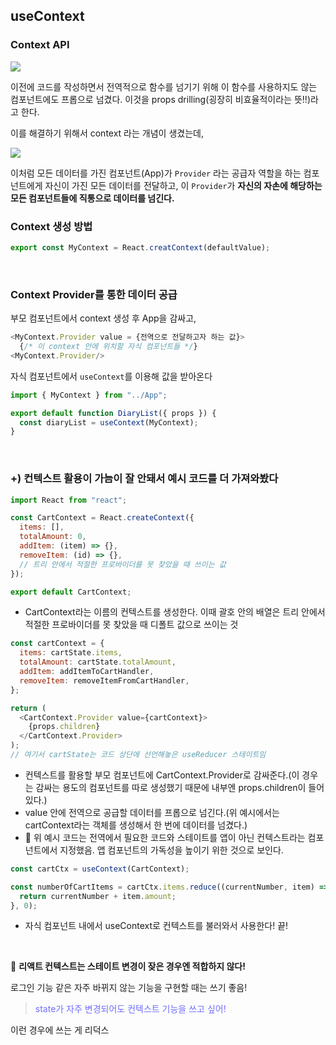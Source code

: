 ## useContext

### Context API

![](https://velog.velcdn.com/images/chaehe_3210/post/d05e75ac-40da-46e9-81a2-c333cc8e4f24/image.png)

이전에 코드를 작성하면서 전역적으로 함수를 넘기기 위해 이 함수를 사용하지도 않는 컴포넌트에도 프롭으로 넘겼다. 이것을 props drilling(굉장히 비효율적이라는 뜻!!)라고 한다.

이를 해결하기 위해서 context 라는 개념이 생겼는데,

![](https://velog.velcdn.com/images/chaehe_3210/post/6aa8a5e8-c2fb-4f84-80a1-9f9aecf7f4c0/image.png)

이처럼 모든 데이터를 가진 컴포넌트(App)가 `Provider` 라는 공급자 역할을 하는 컴포넌트에게 자신이 가진 모든 데이터를 전달하고, 이 `Provider`가 **자신의 자손에 해당하는 모든 컴포넌트들에 직통으로 데이터를 넘긴다.**

### Context 생성 방법

```js
export const MyContext = React.creatContext(defaultValue);
```

<br/>

### Context Provider를 통한 데이터 공급

부모 컴포넌트에서 context 생성 후 App을 감싸고,

```js
<MyContext.Provider value = {전역으로 전달하고자 하는 값}>
  {/* 이 context 안에 위치할 자식 컴포넌트들 */}
<MyContext.Provider/>
```

자식 컴포넌트에서 `useContext`를 이용해 값을 받아온다

```js
import { MyContext } from "../App";

export default function DiaryList({ props }) {
  const diaryList = useContext(MyContext);
}
```

<br/>

### +) 컨텍스트 활용이 가늠이 잘 안돼서 예시 코드를 더 가져와봤다

```js
import React from "react";

const CartContext = React.createContext({
  items: [],
  totalAmount: 0,
  addItem: (item) => {},
  removeItem: (id) => {},
  // 트리 안에서 적절한 프로바이더를 못 찾았을 때 쓰이는 값
});

export default CartContext;
```

- CartContext라는 이름의 컨텍스트를 생성한다. 이때 괄호 안의 배열은 트리 안에서 적절한 프로바이더를 못 찾았을 때 디폴트 값으로 쓰이는 것

```js
const cartContext = {
  items: cartState.items,
  totalAmount: cartState.totalAmount,
  addItem: addItemToCartHandler,
  removeItem: removeItemFromCartHandler,
};

return (
  <CartContext.Provider value={cartContext}>
    {props.children}
  </CartContext.Provider>
);
// 여기서 cartState는 코드 상단에 선언해놓은 useReducer 스테이트임
```

- 컨텍스트를 활용할 부모 컴포넌트에 CartContext.Provider로 감싸준다.(이 경우는 감싸는 용도의 컴포넌트를 따로 생성했기 때문에 내부엔 props.children이 들어있다.)
- value 안에 전역으로 공급할 데이터를 프롭으로 넘긴다.(위 예시에서는 cartContext라는 객체를 생성해서 한 번에 데이터를 넘겼다.)
- 🚨 위 예시 코드는 전역에서 필요한 코드와 스테이트를 앱이 아닌 컨텍스트라는 컴포넌트에서 지정했음. 앱 컴포넌트의 가독성을 높이기 위한 것으로 보인다.

```js
const cartCtx = useContext(CartContext);

const numberOfCartItems = cartCtx.items.reduce((currentNumber, item) => {
  return currentNumber + item.amount;
}, 0);
```

- 자식 컴포넌트 내에서 useContext로 컨텍스트를 불러와서 사용한다! 끝!

<br/>

🚨 **리액트 컨텍스트는 스테이트 변경이 잦은 경우엔 적합하지 않다!**

로그인 기능 같은 자주 바뀌지 않는 기능을 구현할 때는 쓰기 좋음!

> <span style='color:#706efe;'>state가 자주 변경되어도 컨텍스트 기능을 쓰고 싶어!</span>

이런 경우에 쓰는 게 리덕스
